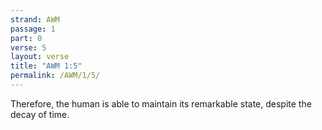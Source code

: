 ```yaml
---
strand: AWM
passage: 1
part: 0
verse: 5
layout: verse
title: "AWM 1:5"
permalink: /AWM/1/5/
---
```

Therefore, the human is able to maintain its remarkable state, despite the decay of time.
